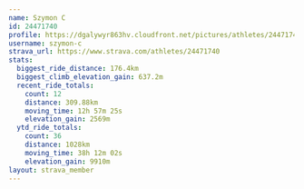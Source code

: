 ```yaml
---
name: Szymon C
id: 24471740
profile: https://dgalywyr863hv.cloudfront.net/pictures/athletes/24471740/7213253/2/large.jpg
username: szymon-c
strava_url: https://www.strava.com/athletes/24471740
stats:
  biggest_ride_distance: 176.4km
  biggest_climb_elevation_gain: 637.2m
  recent_ride_totals:
    count: 12
    distance: 309.88km
    moving_time: 12h 57m 25s
    elevation_gain: 2569m
  ytd_ride_totals:
    count: 36
    distance: 1028km
    moving_time: 38h 12m 02s
    elevation_gain: 9910m
layout: strava_member
--- 
```

